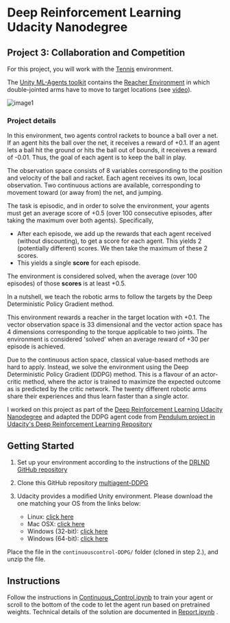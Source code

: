 # Deep Reinforcement Learning Udacity Nanodegree
## Project 3: Collaboration and Competition

For this project, you will work with the [Tennis](https://github.com/Unity-Technologies/ml-agents/blob/master/docs/Learning-Environment-Examples.md#tennis) environment.

The [Unity ML-Agents toolkit](https://github.com/Unity-Technologies/ml-agents/blob/master/docs/Learning-Environment-Examples.md) contains the [Reacher Environment](https://github.com/Unity-Technologies/ml-agents/blob/master/docs/Learning-Environment-Examples.md#reacher) in which double-jointed arms have to move to target locations (see [video](https://www.youtube.com/watch?v=2N9EoF6pQyE)).

[//]: # (Image References)

[image1]: https://user-images.githubusercontent.com/10624937/42135623-e770e354-7d12-11e8-998d-29fc74429ca2.gif "Trained Agent"

![image1]

### Project details

In this environment, two agents control rackets to bounce a ball over a net. If an agent hits the ball over the net, it receives a reward of +0.1.  If an agent lets a ball hit the ground or hits the ball out of bounds, it receives a reward of -0.01.  Thus, the goal of each agent is to keep the ball in play.

The observation space consists of 8 variables corresponding to the position and velocity of the ball and racket. Each agent receives its own, local observation.  Two continuous actions are available, corresponding to movement toward (or away from) the net, and jumping. 

The task is episodic, and in order to solve the environment, your agents must get an average score of +0.5 (over 100 consecutive episodes, after taking the maximum over both agents). Specifically,

- After each episode, we add up the rewards that each agent received (without discounting), to get a score for each agent. This yields 2 (potentially different) scores. We then take the maximum of these 2 scores.
- This yields a single **score** for each episode.

The environment is considered solved, when the average (over 100 episodes) of those **scores** is at least +0.5.

In a nutshell, we teach the robotic arms to follow the targets by the Deep Deterministic Policy Gradient method.

This environment rewards a reacher in the target location with +0.1. The vector observation space is 33 dimensional and the vector action space has 4 dimensions corresponding to the torque applicable to two joints. The environment is considered 'solved' when an average reward of +30 per episode is achieved. 

Due to the continuous action space, classical value-based methods are hard to apply. Instead, we solve the environment using the Deep Deterministic Policy Gradient (DDPG) method. This is a flavour of an actor-critic method, where the actor is trained to maximize the expected outcome as is predicted by the critic network. The twenty different robotic arms share their experiences and thus learn faster than a single actor.

I worked on this project as part of the [Deep Reinforcement Learning Udacity Nanodegree](https://www.udacity.com/course/deep-reinforcement-learning-nanodegree--nd893) and adapted the DDPG agent code from [Pendulum project in Udacity's Deep Reinforcement Learning Repository](https://github.com/udacity/deep-reinforcement-learning/tree/master/ddpg-pendulum)

## Getting Started

1. Set up your environment according to the instructions of the [DRLND GitHub repository](https://github.com/udacity/deep-reinforcement-learning#dependencies)

2. Clone this GitHub repository [multiagent-DDPG](https://github.com/hullmann/multiagent-DDPG)

3. Udacity provides a modified Unity environment. Please download the one matching your OS from the links below:
    - Linux: [click here](https://s3-us-west-1.amazonaws.com/udacity-drlnd/P3/Tennis/Tennis_Linux.zip)
    - Mac OSX: [click here](https://s3-us-west-1.amazonaws.com/udacity-drlnd/P3/Tennis/Tennis.app.zip)
    - Windows (32-bit): [click here](https://s3-us-west-1.amazonaws.com/udacity-drlnd/P3/Tennis/Tennis_Windows_x86.zip)
    - Windows (64-bit): [click here](https://s3-us-west-1.amazonaws.com/udacity-drlnd/P3/Tennis/Tennis_Windows_x86_64.zip)

Place the file in the `continuouscontrol-DDPG/` folder (cloned in step 2.), and unzip the file. 

## Instructions
Follow the instructions in [Continuous_Control.ipynb](https://github.com/hullmann/continuouscontrol-DDPG/blob/master/Continuous_Control.ipynb) to train your agent or scroll to the bottom of the code to let the agent run based on pretrained weights. Technical details of the solution are documented in [Report.ipynb](https://github.com/hullmann/continuouscontrol-DDPG/blob/master/Report.ipynb) .
